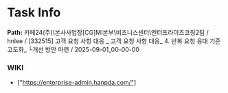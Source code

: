 # Task Info

**Path:** 카페24(주)\본사사업장\[CG]MI본부\비즈니스센터\엔터프라이즈코칭2팀 / hnlee / [332515] 고객 요청 사항 대응 _ 고객 요청 사항 대응_ 4. 반복 요청 응대 기준 고도화_ └개선 방안 마련 / 2025-09-01_00-00-00

### WIKI
- ["https://enterprise-admin.hanpda.com/"]

